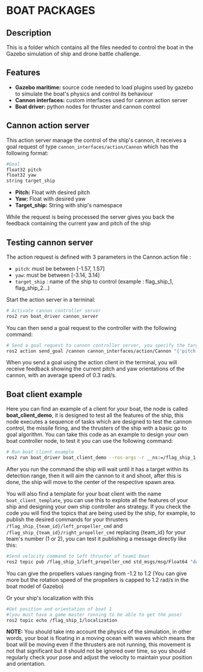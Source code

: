 # BOAT PACKAGES

## Description
This is a folder which contains all the files needed to control the boat in the Gazebo simulation of ship and drone battle challenge.

## Features
- **Gazebo maritime:** source code needed to load plugins used by gazebo to simulate the boat's physics and control its behaviour
- **Cannon interfaces:** custom interfaces used for cannon action server
- **Boat driver:** python nodes for thruster and cannon control

## Cannon action server

This action server manage the control of the ship's cannon, it receives a goal request of type `cannon_interfaces/action/Cannon` which has the following format:

```bash
#Goal
float32 pitch
float32 yaw
string target_ship
```

- **Pitch:** Float with desired pitch
- **Yaw:** Float with desired yaw
- **Target_ship:** String with ship's namespace

While the request is being processed the server gives you back the feedback containing the current yaw and pitch of the ship

## Testing cannon server

The action request is defined with 3 parameters in the Cannon.action file :  
   - `pitch`: must be between [-1.57, 1.57]
   - `yaw`: must be between [-3.14, 3.14]
   - `target_ship` : name of the ship to control (example : flag_ship_1, flag_ship_2...)

Start the action server in a terminal: 

```bash
# Activate cannon controller server
ros2 run boat_driver cannon_server
```

You can then send a goal request to the controller with the following command:

```bash
# Send a goal request to cannon controller server, you specify the target ship, yaw, and pitch desired
ros2 action send_goal /cannon cannon_interfaces/action/Cannon "{'pitch': 1.0, 'yaw': -1.0, 'target_ship': '/flag_ship_1'}" --feedback
```

When you send a goal using the action client in the terminal, you will receive feedback showing the current pitch and yaw orientations of the cannon, with an average speed of 0.3 rad/s.


## Boat client example

Here you can find an example of a client for your boat, the node is called **boat_client_demo**, it is designed to test all the features of the ship, this node executes a sequence of tasks which are designed to test the cannon control, the missile firing, and the thrusters of the ship with a basic go to goal algorithm. You can take this code as an example to design your own boat controller node, to test it you can use the following command: 

```bash
# Run boat client example
ros2 run boat_driver boat_client_demo --ros-args -r __ns:=/flag_ship_1
```

After you run the command the ship will wait until it has a target within its detection range, then it will aim the cannon to it and shoot, after this is done, the ship will move to the center of the respective spawn area.

You will also find a template for your boat client with the name `boat_client_template`, you can use this to explote all the features of your ship and designing your own ship controller ans strategy. If you check the code you will find the topics that are being used by the ship, for example, to publish the desired commands for your thrusters `/flag_ship_{team_id}/left_propeller_cmd` and `/flag_ship_{team_id}/right_propeller_cmd` replacing {team_id} for your team's number (1 or 2), you can test it publishing a message directly like this:

```bash
#Send velocity command to left thruster of team1 boat
ros2 topic pub /flag_ship_1/left_propeller_cmd std_msgs/msg/Float64 "data: 1.2" --once
```

You can give the propellers values ranging from -1.2 to 1.2 (You can give more but the rotation speed of the propellers is capped to 1.2 rad/s in the boat model of Gazebo)

Or your ship's localization with this 

```bash
#Get position and orientation of boat 1
#(you must have a game master running to be able to get the pose)
ros2 topic echo /flag_ship_1/localization

```
**NOTE:** You should take into account the physics of the simulation, in other words, your boat is floating in a moving ocean with waves which means the boat will be moving even if the thrusters are not running, this movement is not that significant but it should not be ignored over time, so you should regularly check your pose and adjust the velocity to maintain your position and orientation.